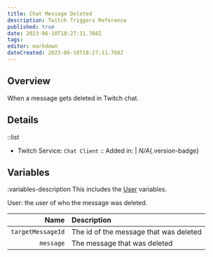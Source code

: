 ```yaml
---
title: Chat Message Deleted
description: Twitch Triggers Reference
published: true
date: 2023-06-10T18:27:11.768Z
tags: 
editor: markdown
dateCreated: 2023-06-10T18:27:11.768Z
---
```


## Overview
When a message gets deleted in Twitch chat.

## Details
::list
- Twitch Service: `Chat Client`
::
Added in: | *N/A*{.version-badge}

## Variables
:variables-description
This includes the [User](/Variables/User-Variables) variables.

User: the user of who the message was deleted.

Name | Description
----:|:------------
`targetMessageId` | The id of the message that was deleted
`message` | The message that was deleted